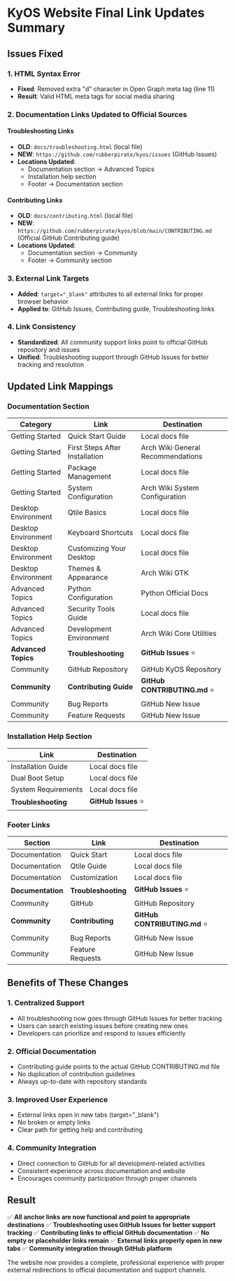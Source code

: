 # KyOS Website Final Link Updates Summary

## Issues Fixed

### 1. HTML Syntax Error
- **Fixed**: Removed extra "d" character in Open Graph meta tag (line 11)
- **Result**: Valid HTML meta tags for social media sharing

### 2. Documentation Links Updated to Official Sources

#### Troubleshooting Links
- **OLD**: `docs/troubleshooting.html` (local file)
- **NEW**: `https://github.com/rubberpirate/kyos/issues` (GitHub Issues)
- **Locations Updated**:
  - Documentation section → Advanced Topics
  - Installation help section
  - Footer → Documentation section

#### Contributing Links
- **OLD**: `docs/contributing.html` (local file)
- **NEW**: `https://github.com/rubberpirate/kyos/blob/main/CONTRIBUTING.md` (Official GitHub Contributing guide)
- **Locations Updated**:
  - Documentation section → Community
  - Footer → Community section

### 3. External Link Targets
- **Added**: `target="_blank"` attributes to all external links for proper browser behavior
- **Applied to**: GitHub Issues, Contributing guide, Troubleshooting links

### 4. Link Consistency
- **Standardized**: All community support links point to official GitHub repository and issues
- **Unified**: Troubleshooting support through GitHub Issues for better tracking and resolution

## Updated Link Mappings

### Documentation Section
| Category | Link | Destination |
|----------|------|-------------|
| Getting Started | Quick Start Guide | Local docs file |
| Getting Started | First Steps After Installation | Arch Wiki General Recommendations |
| Getting Started | Package Management | Local docs file |
| Getting Started | System Configuration | Arch Wiki System Configuration |
| Desktop Environment | Qtile Basics | Local docs file |
| Desktop Environment | Keyboard Shortcuts | Local docs file |
| Desktop Environment | Customizing Your Desktop | Local docs file |
| Desktop Environment | Themes & Appearance | Arch Wiki GTK |
| Advanced Topics | Python Configuration | Python Official Docs |
| Advanced Topics | Security Tools Guide | Local docs file |
| Advanced Topics | Development Environment | Arch Wiki Core Utilities |
| **Advanced Topics** | **Troubleshooting** | **GitHub Issues** ⭐ |
| Community | GitHub Repository | GitHub KyOS Repository |
| **Community** | **Contributing Guide** | **GitHub CONTRIBUTING.md** ⭐ |
| Community | Bug Reports | GitHub New Issue |
| Community | Feature Requests | GitHub New Issue |

### Installation Help Section
| Link | Destination |
|------|-------------|
| Installation Guide | Local docs file |
| Dual Boot Setup | Local docs file |
| System Requirements | Local docs file |
| **Troubleshooting** | **GitHub Issues** ⭐ |

### Footer Links
| Section | Link | Destination |
|---------|------|-------------|
| Documentation | Quick Start | Local docs file |
| Documentation | Qtile Guide | Local docs file |
| Documentation | Customization | Local docs file |
| **Documentation** | **Troubleshooting** | **GitHub Issues** ⭐ |
| Community | GitHub | GitHub Repository |
| **Community** | **Contributing** | **GitHub CONTRIBUTING.md** ⭐ |
| Community | Bug Reports | GitHub New Issue |
| Community | Feature Requests | GitHub New Issue |

## Benefits of These Changes

### 1. **Centralized Support**
- All troubleshooting now goes through GitHub Issues for better tracking
- Users can search existing issues before creating new ones
- Developers can prioritize and respond to issues efficiently

### 2. **Official Documentation**
- Contributing guide points to the actual GitHub CONTRIBUTING.md file
- No duplication of contribution guidelines
- Always up-to-date with repository standards

### 3. **Improved User Experience**
- External links open in new tabs (target="_blank")
- No broken or empty links
- Clear path for getting help and contributing

### 4. **Community Integration**
- Direct connection to GitHub for all development-related activities
- Consistent experience across documentation and website
- Encourages community participation through proper channels

## Result
✅ **All anchor links are now functional and point to appropriate destinations**
✅ **Troubleshooting uses GitHub Issues for better support tracking**
✅ **Contributing links to official GitHub documentation**
✅ **No empty or placeholder links remain**
✅ **External links properly open in new tabs**
✅ **Community integration through GitHub platform**

The website now provides a complete, professional experience with proper external redirections to official documentation and support channels.
